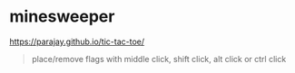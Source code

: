# minesweeper

https://parajay.github.io/tic-tac-toe/

> place/remove flags with middle click, shift click, alt click or ctrl click